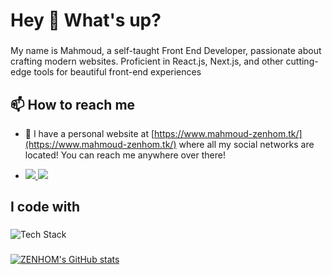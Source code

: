<h1 align="left">Hey 👋 What's up?</h1>

###

<p align="left">My name is Mahmoud, a self-taught Front End Developer, passionate about crafting modern websites. Proficient in React.js, Next.js, and other cutting-edge tools for beautiful front-end experiences</p>


<h2 align="left">📫 How to reach me</h2>

- 🔗 I have a personal website at [https://www.mahmoud-zenhom.tk/](https://www.mahmoud-zenhom.tk/) where all my social networks are located! You can reach me anywhere over there!

- <div align="left">
  <a href="https://www.linkedin.com/in/mahmoud-zenhom/" target="_blank">
    <img src="https://img.shields.io/badge/LinkedIn-0077B5?style=for-the-badge&logo=linkedin&logoColor=0e76a8&color=white">
  </a>
  <a href="https://twitter.com/MAD_ZENHOM" target="_blank">
     <img src="https://img.shields.io/badge/Twitter-1DA1F2?style=for-the-badge&logo=twitter&logoColor=white">   
  </a>
</div>

###

<h2 align="left">I code with</h2>

###

<img src="https://skillicons.dev/icons?i=ts,js,react,html,css,nextjs,gatsby,tailwind,git,materialui,sass,postman,redux&perline=6" alt="Tech Stack" />

###
[![ZENHOM's GitHub stats](https://github-readme-stats.vercel.app/api?username=m-zenhom)](https://github.com/anuraghazra/github-readme-stats)
